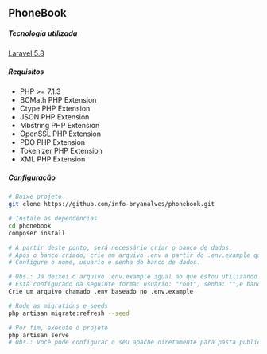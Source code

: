 ## PhoneBook

##### Tecnologia utilizada
[Laravel 5.8](https://laravel.com/docs/5.8)

##### Requisitos
- PHP >= 7.1.3
- BCMath PHP Extension
- Ctype PHP Extension
- JSON PHP Extension
- Mbstring PHP Extension
- OpenSSL PHP Extension
- PDO PHP Extension
- Tokenizer PHP Extension
- XML PHP Extension

##### Configuração
``` bash
# Baixe projeto
git clone https://github.com/info-bryanalves/phonebook.git

# Instale as dependências
cd phonebook
composer install

# A partir deste ponto, será necessário criar o banco de dados.
# Após o banco criado, crie um arquivo .env a partir do .env.example que esta na raiz da aplicação.
# Configure o nome, usuario e senha do banco de dados.

# Obs.: Já deixei o arquivo .env.example igual ao que estou utilizando somente para facilidade na apresentação.
# Está configurado da seguinte forma: usuário: "root", senha: "",e banco: "phonebook".
Crie um arquivo chamado .env baseado no .env.example

# Rode as migrations e seeds
php artisan migrate:refresh --seed

# Por fim, execute o projeto
php artisan serve
# Obs.: Você pode configurar o seu apache diretamente para pasta public do projeto que irá ter o mesmo efeito;
